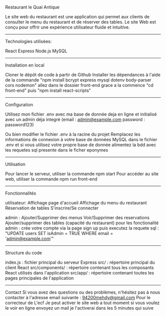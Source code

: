 Restaurant le Quai Antique

Le site web du restaurant est une application qui permet aux clients de consulter le menu du restaurant et de réserver des tables. Le site Web est conçu pour offrir une expérience utilisateur fluide et intuitive.

---

Technologies utilisées:

React
Express
Node.js
MySQL

---

Installation en local

Cloner le dépôt de code à partir de Github
Installer les dépendances à l'aide de la commande "npm install bcrypt express mysql dotenv body-parser cors nodemon"
allez dans le dossier front-end grace a la commence "cd front-end" puis "npm install react-scripts"

---

Configuration

Utilisez mon fichier .env avec ma base de donnée deja en ligne et initialisé avec un admin déja integré (email : admin@example.com password : password123)

Ou bien modifier le fichier .env à la racine du projet
Remplacez les informations de connexion à votre base de données MySQL dans le fichier .env et
si vous utilisez votre propre base de donnée alimentez la bdd avec les requetes sql presente dans le ficher eponymes

---

Utilisation

Pour lancer le serveur, utiliser la commande npm start
Pour accéder au site web, utiliser la commande npm run front-end

---

Fonctionnalités

utilisateur: Affichage page d'accueil
Affichage du menu du restaurant
Réservation de tables
S'inscrire/Se connecter

admin : Ajouter/Supprimer des menus
Voir/Supprimer des reservations
Ajouter/supprimer des tables (capacité du restaurant)
pour les fonctionalité admin : crée votre compte via la page sign up puis executez la requete sql :
"UPDATE users SET isAdmin = TRUE WHERE email = 'admin@example.com'"

---

Structure du code

index.js : fichier principal du serveur Express
src/ : répertoire principal du client React
src/components/ : répertoire contenant tous les composants React utilisés dans l'application
src/app/ : répertoire contenant toutes les pages principales de l'application

---

Contact
Si vous avez des questions ou des problèmes, n'hésitez pas à nous contacter à l'adresse email suivante : 94200mehdy@gmail.com
Pour le correcteur de L'ecf Je peut activer le site web a tout moment si vous voulez le voir en ligne envoyez un mail je l'activerai dans les 5 minutes qui suive
